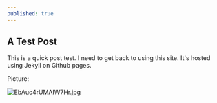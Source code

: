```yaml
---
published: true
---
```

## A Test Post

This is a quick post test. I need to get back to using this site. It's hosted using Jekyll on Github pages. 

Picture: 

![EbAuc4rUMAIW7Hr.jpg]({{site.baseurl}}/_posts/EbAuc4rUMAIW7Hr.jpg)
